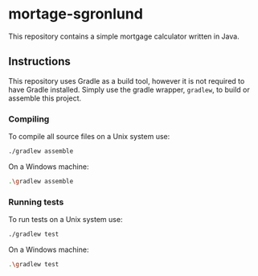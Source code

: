 # mortage-sgronlund

This repository contains a simple mortgage calculator written in Java.

## Instructions

This repository uses Gradle as a build tool, however it is not required to have Gradle installed. Simply use the gradle wrapper, `gradlew`, to build or assemble this project.

### Compiling

To compile all source files on a Unix system use:

```bash
./gradlew assemble
```

On a Windows machine:

```bash
.\gradlew assemble
```

### Running tests

To run tests on a Unix system use: 

```bash
./gradlew test
```

On a Windows machine: 

```bash
.\gradlew test
```